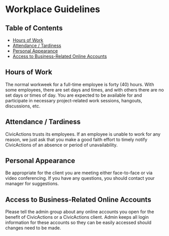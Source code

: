 # Workplace Guidelines

## <a name="toc"></a>Table of Contents

* [Hours of Work](#hours-work)
* [Attendance / Tardiness](#attendance)
* [Personal Appearance](#personal-appearance)
* [Access to Business-Related Online Accounts](#access-account)

## <a name="hours-work"></a>Hours of Work

The normal workweek for a full-time employee is forty (40) hours. With some employees, there are set days and times, and with others there are no set days or times of day. You are expected to be available for and participate in necessary project-related work sessions, hangouts, discussions, etc.

## <a name="attendance"></a>Attendance / Tardiness

CivicActions trusts its employees. If an employee is unable to work for any reason, we just ask that you make a good faith effort to timely notify CivicActions of an absence or period of unavailability.

## <a name="personal-appearance"></a>Personal Appearance

Be appropriate for the client you are meeting either face-to-face or via video conferencing. If you have any questions, you should contact your manager for suggestions.

## <a name="access-account"></a>Access to Business-Related Online Accounts

Please tell the admin group about any online accounts you open for the benefit of CivicActions or a CivicActions client. Admin keeps all login information for these accounts so they can be easily accessed should changes need to be made.
